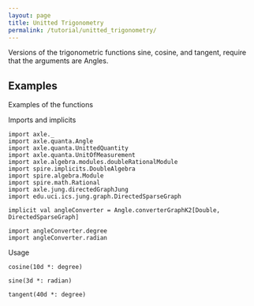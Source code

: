 ```yaml
---
layout: page
title: Unitted Trigonometry
permalink: /tutorial/unitted_trigonometry/
---
```


Versions of the trigonometric functions sine, cosine, and tangent, require that the arguments are Angles.

Examples
--------

Examples of the functions

Imports and implicits

```tut:book:silent
import axle._
import axle.quanta.Angle
import axle.quanta.UnittedQuantity
import axle.quanta.UnitOfMeasurement
import axle.algebra.modules.doubleRationalModule
import spire.implicits.DoubleAlgebra
import spire.algebra.Module
import spire.math.Rational
import axle.jung.directedGraphJung
import edu.uci.ics.jung.graph.DirectedSparseGraph

implicit val angleConverter = Angle.converterGraphK2[Double, DirectedSparseGraph]

import angleConverter.degree
import angleConverter.radian
```

Usage

```tut:book
cosine(10d *: degree)

sine(3d *: radian)

tangent(40d *: degree)
```
